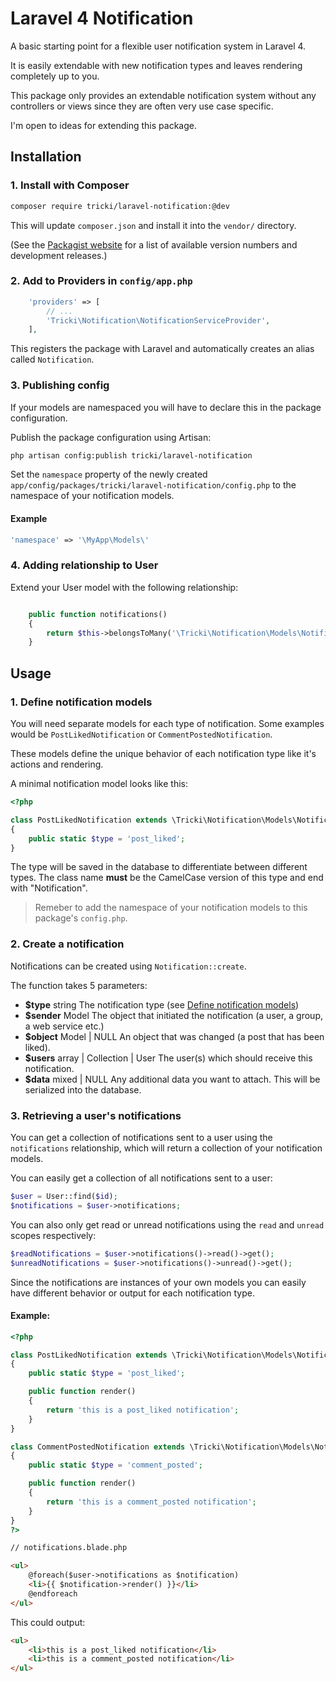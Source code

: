 Laravel 4 Notification
======

A basic starting point for a flexible user notification system in Laravel 4.

It is easily extendable with new notification types and leaves rendering completely up to you.

This package only provides an extendable notification system without any controllers or views
since they are often very use case specific.

I'm open to ideas for extending this package.

## Installation

### 1. Install with Composer

```bash
composer require tricki/laravel-notification:@dev
```

This will update `composer.json` and install it into the `vendor/` directory.

(See the [Packagist website](https://packagist.org/packages/tricki/laravel-notification) for a list of available version numbers and
development releases.)

### 2. Add to Providers in `config/app.php`

```php
    'providers' => [
        // ...
        'Tricki\Notification\NotificationServiceProvider',
    ],
```

This registers the package with Laravel and automatically creates an alias called
`Notification`.

### 3. Publishing config

If your models are namespaced you will have to declare this in the package configuration.

Publish the package configuration using Artisan:

```bash
php artisan config:publish tricki/laravel-notification
```

Set the `namespace` property of the newly created `app/config/packages/tricki/laravel-notification/config.php`
to the namespace of your notification models.

#### Example

```php
'namespace' => '\MyApp\Models\'
```

### 4. Adding relationship to User

Extend your User model with the following relationship:

```php

	public function notifications()
	{
		return $this->belongsToMany('\Tricki\Notification\Models\Notification');
	}

```

## Usage

### 1. Define notification models

You will need separate models for each type of notification. Some examples would
be `PostLikedNotification` or `CommentPostedNotification`.

These models define the unique behavior of each notification type like it's actions
and rendering.

A minimal notification model looks like this:

```php
<?php

class PostLikedNotification extends \Tricki\Notification\Models\Notification
{
	public static $type = 'post_liked';
}

```

The type will be saved in the database to differentiate between different
types. The class name **must** be the CamelCase version of this type and
end with "Notification".

> Remeber to add the namespace of your notification models to this package's `config.php`.

### 2. Create a notification

Notifications can be created using `Notification::create`.

The function takes 5 parameters:

 * **$type** string
   The notification type (see [Define notification models](#1-define-notification-models))
 * **$sender** Model
   The object that initiated the notification (a user, a group, a web service etc.)
 * **$object** Model | NULL
   An object that was changed (a post that has been liked).
 * **$users** array | Collection | User
   The user(s) which should receive this notification.
 * **$data** mixed | NULL
   Any additional data you want to attach. This will be serialized into the database.

### 3. Retrieving a user's notifications

You can get a collection of notifications sent to a user using the `notifications` relationship,
which will return a collection of your notification models.

You can easily get a collection of all notifications sent to a user:

```php
$user = User::find($id);
$notifications = $user->notifications;
```

You can also only get read or unread notifications using the `read` and `unread` scopes respectively:

```php
$readNotifications = $user->notifications()->read()->get();
$unreadNotifications = $user->notifications()->unread()->get();
```

Since the notifications are instances of your own models you can easily have different behavior or
output for each notification type.

#### Example:

```php
<?php

class PostLikedNotification extends \Tricki\Notification\Models\Notification
{
	public static $type = 'post_liked';

	public function render()
	{
		return 'this is a post_liked notification';
	}
}

class CommentPostedNotification extends \Tricki\Notification\Models\Notification
{
	public static $type = 'comment_posted';

	public function render()
	{
		return 'this is a comment_posted notification';
	}
}
?>
```

```html
// notifications.blade.php

<ul>
	@foreach($user->notifications as $notification)
	<li>{{ $notification->render() }}</li>
	@endforeach
</ul>
```

This could output:
```html
<ul>
	<li>this is a post_liked notification</li>
	<li>this is a comment_posted notification</li>
</ul>
```